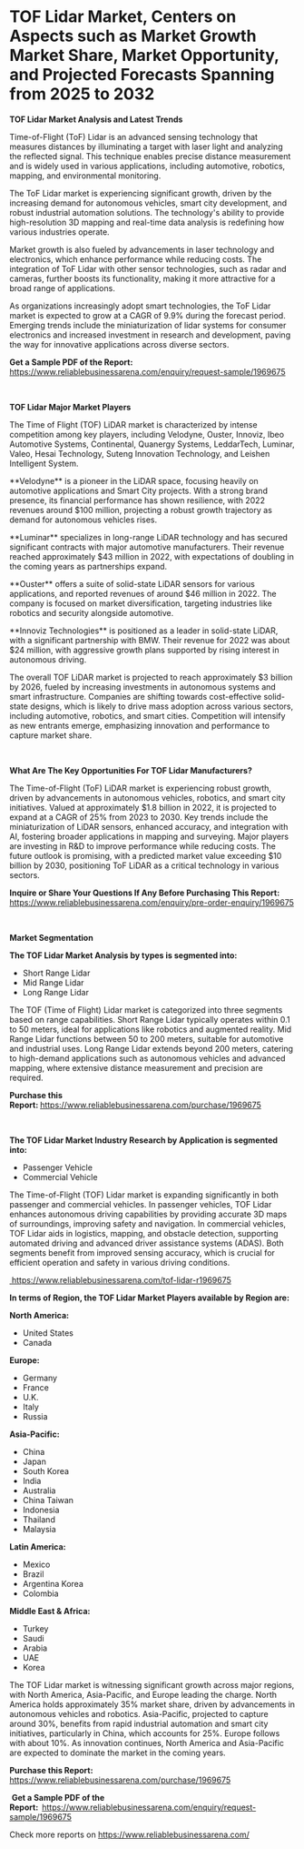 <p><h1>TOF Lidar Market, Centers on Aspects such as Market Growth Market Share, Market Opportunity, and Projected Forecasts Spanning from 2025 to 2032</h1></p><p><strong>TOF Lidar Market Analysis and Latest Trends</strong></p>
<p><p>Time-of-Flight (ToF) Lidar is an advanced sensing technology that measures distances by illuminating a target with laser light and analyzing the reflected signal. This technique enables precise distance measurement and is widely used in various applications, including automotive, robotics, mapping, and environmental monitoring.</p><p>The ToF Lidar market is experiencing significant growth, driven by the increasing demand for autonomous vehicles, smart city development, and robust industrial automation solutions. The technology's ability to provide high-resolution 3D mapping and real-time data analysis is redefining how various industries operate.</p><p>Market growth is also fueled by advancements in laser technology and electronics, which enhance performance while reducing costs. The integration of ToF Lidar with other sensor technologies, such as radar and cameras, further boosts its functionality, making it more attractive for a broad range of applications.</p><p>As organizations increasingly adopt smart technologies, the ToF Lidar market is expected to grow at a CAGR of 9.9% during the forecast period. Emerging trends include the miniaturization of lidar systems for consumer electronics and increased investment in research and development, paving the way for innovative applications across diverse sectors.</p></p>
<p><strong>Get a Sample PDF of the Report:&nbsp;</strong> <a href="https://www.reliablebusinessarena.com/enquiry/request-sample/1969675?utm_campaign=1990&utm_medium=2&utm_source=Github&utm_content=ia&utm_term=11022025&utm_id=tof-lidar">https://www.reliablebusinessarena.com/enquiry/request-sample/1969675</a></p>
<p>&nbsp;</p>
<p><strong>TOF Lidar Major Market Players</strong></p>
<p><p>The Time of Flight (TOF) LiDAR market is characterized by intense competition among key players, including Velodyne, Ouster, Innoviz, Ibeo Automotive Systems, Continental, Quanergy Systems, LeddarTech, Luminar, Valeo, Hesai Technology, Suteng Innovation Technology, and Leishen Intelligent System.</p><p>**Velodyne** is a pioneer in the LiDAR space, focusing heavily on automotive applications and Smart City projects. With a strong brand presence, its financial performance has shown resilience, with 2022 revenues around $100 million, projecting a robust growth trajectory as demand for autonomous vehicles rises.</p><p>**Luminar** specializes in long-range LiDAR technology and has secured significant contracts with major automotive manufacturers. Their revenue reached approximately $43 million in 2022, with expectations of doubling in the coming years as partnerships expand.</p><p>**Ouster** offers a suite of solid-state LiDAR sensors for various applications, and reported revenues of around $46 million in 2022. The company is focused on market diversification, targeting industries like robotics and security alongside automotive.</p><p>**Innoviz Technologies** is positioned as a leader in solid-state LiDAR, with a significant partnership with BMW. Their revenue for 2022 was about $24 million, with aggressive growth plans supported by rising interest in autonomous driving.</p><p>The overall TOF LiDAR market is projected to reach approximately $3 billion by 2026, fueled by increasing investments in autonomous systems and smart infrastructure. Companies are shifting towards cost-effective solid-state designs, which is likely to drive mass adoption across various sectors, including automotive, robotics, and smart cities. Competition will intensify as new entrants emerge, emphasizing innovation and performance to capture market share.</p></p>
<p>&nbsp;</p>
<p><strong>What Are The Key Opportunities For TOF Lidar Manufacturers?</strong></p>
<p><p>The Time-of-Flight (ToF) LiDAR market is experiencing robust growth, driven by advancements in autonomous vehicles, robotics, and smart city initiatives. Valued at approximately $1.8 billion in 2022, it is projected to expand at a CAGR of 25% from 2023 to 2030. Key trends include the miniaturization of LiDAR sensors, enhanced accuracy, and integration with AI, fostering broader applications in mapping and surveying. Major players are investing in R&D to improve performance while reducing costs. The future outlook is promising, with a predicted market value exceeding $10 billion by 2030, positioning ToF LiDAR as a critical technology in various sectors.</p></p>
<p><strong>Inquire or Share Your Questions If Any Before Purchasing This Report:</strong> <a href="https://www.reliablebusinessarena.com/enquiry/pre-order-enquiry/1969675?utm_campaign=1990&utm_medium=2&utm_source=Github&utm_content=ia&utm_term=11022025&utm_id=tof-lidar">https://www.reliablebusinessarena.com/enquiry/pre-order-enquiry/1969675</a></p>
<p>&nbsp;</p>
<p><strong>Market Segmentation</strong></p>
<p><strong>The TOF Lidar Market Analysis by types is segmented into:</strong></p>
<p><ul><li>Short Range Lidar</li><li>Mid Range Lidar</li><li>Long Range Lidar</li></ul></p>
<p><p>The TOF (Time of Flight) Lidar market is categorized into three segments based on range capabilities. Short Range Lidar typically operates within 0.1 to 50 meters, ideal for applications like robotics and augmented reality. Mid Range Lidar functions between 50 to 200 meters, suitable for automotive and industrial uses. Long Range Lidar extends beyond 200 meters, catering to high-demand applications such as autonomous vehicles and advanced mapping, where extensive distance measurement and precision are required.</p></p>
<p><strong>Purchase this Report:&nbsp;</strong><a href="https://www.reliablebusinessarena.com/purchase/1969675?utm_campaign=1990&utm_medium=2&utm_source=Github&utm_content=ia&utm_term=11022025&utm_id=tof-lidar">https://www.reliablebusinessarena.com/purchase/1969675</a></p>
<p>&nbsp;</p>
<p><strong>The TOF Lidar Market Industry Research by Application is segmented into:</strong></p>
<p><ul><li>Passenger Vehicle</li><li>Commercial Vehicle</li></ul></p>
<p><p>The Time-of-Flight (TOF) Lidar market is expanding significantly in both passenger and commercial vehicles. In passenger vehicles, TOF Lidar enhances autonomous driving capabilities by providing accurate 3D maps of surroundings, improving safety and navigation. In commercial vehicles, TOF Lidar aids in logistics, mapping, and obstacle detection, supporting automated driving and advanced driver assistance systems (ADAS). Both segments benefit from improved sensing accuracy, which is crucial for efficient operation and safety in various driving conditions.</p></p>
<p><a href="https://www.reliablebusinessarena.com/tof-lidar-r1969675?utm_campaign=1990&utm_medium=2&utm_source=Github&utm_content=ia&utm_term=11022025&utm_id=tof-lidar">&nbsp;https://www.reliablebusinessarena.com/tof-lidar-r1969675</a></p>
<p><strong>In terms of Region, the TOF Lidar Market Players available by Region are:</strong></p>
<p>
    <p> <strong> North America: </strong>
        <ul>
            <li>United States</li>
            <li>Canada</li>
        </ul>
        </p> 
    <p> <strong> Europe: </strong>
        <ul>
            <li>Germany</li>
            <li>France</li>
            <li>U.K.</li>
            <li>Italy</li>
            <li>Russia</li>
        </ul>
        </p> 
    <p> <strong> Asia-Pacific: </strong>
        <ul>
            <li>China</li>
            <li>Japan</li>
            <li>South Korea</li>
            <li>India</li>
            <li>Australia</li>
            <li>China Taiwan</li>
            <li>Indonesia</li>
            <li>Thailand</li>
            <li>Malaysia</li>
        </ul>
        </p> 
    <p> <strong> Latin America: </strong>
        <ul>
            <li>Mexico</li>
            <li>Brazil</li>
            <li>Argentina Korea</li>
            <li>Colombia</li>
        </ul>
        </p> 
    <p> <strong> Middle East & Africa: </strong>
        <ul>
            <li>Turkey</li>
            <li>Saudi</li>
            <li>Arabia</li>
            <li>UAE</li>
            <li>Korea</li>
        </ul>
    </p>
    </p>
<p><p>The TOF Lidar market is witnessing significant growth across major regions, with North America, Asia-Pacific, and Europe leading the charge. North America holds approximately 35% market share, driven by advancements in autonomous vehicles and robotics. Asia-Pacific, projected to capture around 30%, benefits from rapid industrial automation and smart city initiatives, particularly in China, which accounts for 25%. Europe follows with about 10%. As innovation continues, North America and Asia-Pacific are expected to dominate the market in the coming years.</p></p>
<p><strong>Purchase this Report: </strong><a href="https://www.reliablebusinessarena.com/purchase/1969675?utm_campaign=1990&utm_medium=2&utm_source=Github&utm_content=ia&utm_term=11022025&utm_id=tof-lidar">https://www.reliablebusinessarena.com/purchase/1969675</a></p>
<p>&nbsp;<strong>Get a Sample PDF of the Report:&nbsp;&nbsp;</strong><a href="https://www.reliablebusinessarena.com/enquiry/request-sample/1969675?utm_campaign=1990&utm_medium=2&utm_source=Github&utm_content=ia&utm_term=11022025&utm_id=tof-lidar">https://www.reliablebusinessarena.com/enquiry/request-sample/1969675</a></p>
<p><strong></strong></p>
<p>Check more reports on <a href="https://www.reliablebusinessarena.com/?utm_campaign=1990&utm_medium=2&utm_source=Github&utm_content=ia&utm_term=11022025&utm_id=tof-lidar">https://www.reliablebusinessarena.com/</a></p>